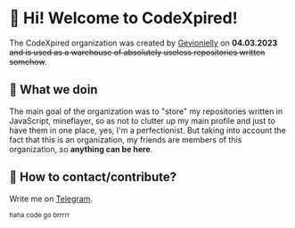 <h1>👋 Hi! Welcome to CodeXpired!</h6>
The CodeXpired organization was created by <a href="https://github.com/Gevionielly">Gevionielly<a> on <b>04.03.2023</b> <s>and is used as a warehouse of absolutely useless repositories written somehow</s>.

<h2>🐍 What we doin</h2>
The main goal of the organization was to "store" my repositories written in JavaScript, mineflayer, so as not to clutter up my main profile and just to have them in one place, yes, I'm a perfectionist. But taking into account the fact that this is an organization, my friends are members of this organization, so <b>anything can be here</b>.

<h2>📩 How to contact/contribute? </h2>
Write me on <a href="https://t.me/fjxtsu/">Telegram</a>.

<sub>haha code go brrrrr</sub>
